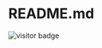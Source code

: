 # README.md
![visitor badge](https://visitor-badge.glitch.me/badge?page_id=riverhell-ai.visitor-badge&left_text=MyPageVisitors)
